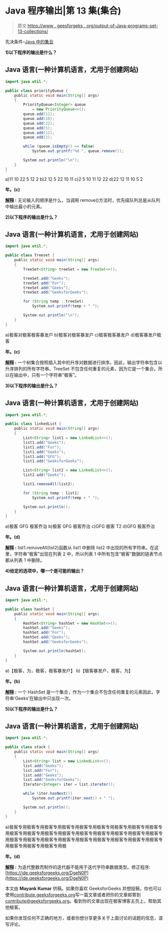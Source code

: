# Java 程序输出|第 13 集(集合)

> 原文:[https://www . geesforgeks . org/output-of-Java-programs-set-13-collections/](https://www.geeksforgeeks.org/output-of-java-programs-set-13-collections/)

先决条件–[Java 中的集合](https://www.geeksforgeeks.org/collections-in-java-2/)

**1)以下程序的输出是什么？**

## Java 语言(一种计算机语言，尤用于创建网站)

```java
import java.util.*;

public class priorityQueue {
    public static void main(String[] args)
    {
        PriorityQueue<Integer> queue
            = new PriorityQueue<>();
        queue.add(11);
        queue.add(10);
        queue.add(22);
        queue.add(5);
        queue.add(12);
        queue.add(2);

        while (queue.isEmpty() == false)
            System.out.printf("%d ", queue.remove());

        System.out.println("\n");
    }
}
```

a)11 10 22 5 12 2
b)2 12 5 22 10 11
c)2 5 10 11 12 22
d)22 12 11 10 5 2

**年。(c)**

**<u>解释</u> :** 无论输入的顺序是什么，当调用 remove()方法时，优先级队列总是从队列中输出最小的元素。

**2)以下程序的输出是什么？**

## Java 语言(一种计算机语言，尤用于创建网站)

```java
import java.util.*;

public class Treeset {
    public static void main(String[] args)
    {
        TreeSet<String> treeSet = new TreeSet<>();

        treeSet.add("Geeks");
        treeSet.add("For");
        treeSet.add("Geeks");
        treeSet.add("GeeksforGeeks");

        for (String temp : treeSet)
            System.out.printf(temp + " ");

        System.out.println("\n");
    }
}
```

a)极客对极客极客暴发户
b)极客对极客暴发户
c)极客极客暴发户
d)极客暴发户极客

**年。(c)**

**<u>解释</u> :** 一个树集合按照插入其中的升序对数据进行排序。因此，输出字符串包含以升序排列的所有字符串。TreeSet 不包含任何重复的元素，因为它是一个集合。所以在输出中，只有一个字符串“极客”。

**3)以下程序的输出是什么？**

## Java 语言(一种计算机语言，尤用于创建网站)

```java
import java.util.*;

public class linkedList {
    public static void main(String[] args)
    {
        List<String> list1 = new LinkedList<>();
        list1.add("Geeks");
        list1.add("For");
        list1.add("Geeks");
        list1.add("GFG");
        list1.add("GeeksforGeeks");

        List<String> list2 = new LinkedList<>();
        list2.add("Geeks");

        list1.removeAll(list2);

        for (String temp : list1)
            System.out.printf(temp + " ");

        System.out.println();
    }
}
```

a)极客 GFG 极客乔治
b)极客 GFG 极客乔治
c)GFG 极客 T2 d)GFG 极客乔治

**年。(d)**

**<u>解释</u> :** list1.removeAll(list2)函数从 list1 中删除 list2 中出现的所有字符串。在这里，字符串“极客”出现在列表 2 中，所以列表 1 中所有包含“极客”数据的链表节点都从列表 1 中删除。

**4)给定的选项中，哪一个是可能的输出？**

## Java 语言(一种计算机语言，尤用于创建网站)

```java
import java.util.*;

public class hashSet {
    public static void main(String[] args)
    {
        HashSet<String> hashSet = new HashSet<>();
        hashSet.add("Geeks");
        hashSet.add("For");
        hashSet.add("Geeks");
        hashSet.add("GeeksforGeeks");

        System.out.println(hashSet);
    }
}
```

a)【极客，为，极客，极客暴发户】
b)【极客暴发户，极客，为】

**年。(b)**

**<u>解释</u> :** 一个 HashSet 是一个集合，作为一个集合不包含任何重复的元素因此，字符串‘Geeks’在输出中只出现一次。

**5)以下程序的输出是什么？**

## Java 语言(一种计算机语言，尤用于创建网站)

```java
import java.util.*;

public class stack {
    public static void main(String[] args)
    {
        List<String> list = new LinkedList<>();
        list.add("Geeks");
        list.add("For");
        list.add("Geeks");
        list.add("GeeksforGeeks");
        Iterator<Integer> iter = list.iterator();

        while (iter.hasNext())
            System.out.printf(iter.next() + " ");

        System.out.println();
    }
}
```

a)极客专用极客专用极客专用极客专用极客专用极客专用极客专用极客专用极客专用极客专用极客专用极客专用极客专用极客专用极客专用极客专用极客专用极客专用极客专用极客专用极客专用极客专用极客专用极客专用极客专用极客专用极客专用极客专用极客专用极客专用极

**年。(d)**

**<u>解释</u> :** 为迭代整数而制作的迭代器不能用于迭代字符串数据类型。修正程序:[https://ide.geeksforgeeks.org/DgeN0P](https://ide.geeksforgeeks.org/DgeN0P)

本文由 **Mayank Kumar** 供稿。如果你喜欢 GeeksforGeeks 并想投稿，你也可以使用[contribute.geeksforgeeks.org](http://www.contribute.geeksforgeeks.org)写一篇文章或者把你的文章邮寄到 contribute@geeksforgeeks.org。看到你的文章出现在极客博客主页上，帮助其他极客。

如果你发现任何不正确的地方，或者你想分享更多关于上面讨论的话题的信息，请写评论。